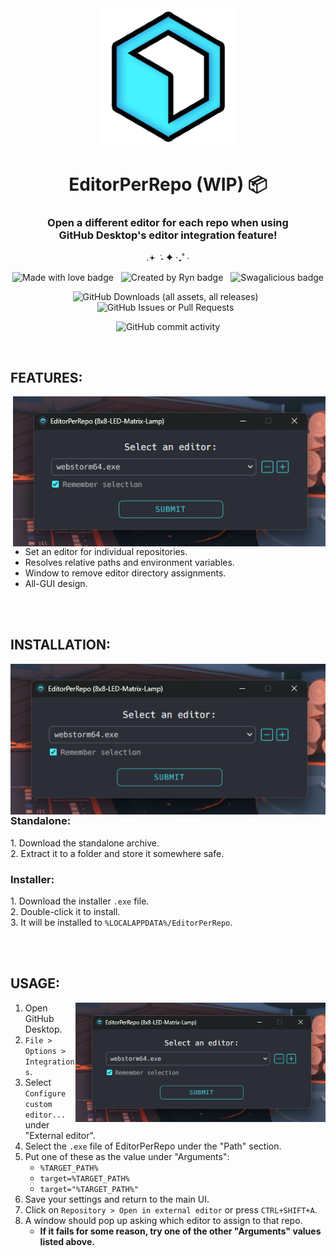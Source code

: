 <div width="100%" align="center">
<img alt="EPR Icon" height="220" src=".github/media/epr-icon.png"/>
<h1>EditorPerRepo (WIP) 📦</h1>

<h3>Open a different editor for each repo when using<br>GitHub Desktop's editor integration feature!</h3>


.𖥔 ݁ ˖ ✦ ‧₊˚ ⋅

![Made with love badge](https://img.shields.io/badge/MADE%20WITH%20LOVE-%23f765af?style=plastic&logo=githubsponsors&logoColor=%23FFF)&nbsp;&nbsp;
![Created by Ryn badge](https://img.shields.io/badge/CREATED%20BY%20RYN!!!-%23FF6600?style=for-the-badge&logo=apachespark&logoColor=%23FFF)&nbsp;&nbsp;
![Swagalicious badge](https://img.shields.io/badge/SWAGALICIOUS-%2328b3b5?style=plastic&logo=zcool&logoColor=%23FFF)

![GitHub Downloads (all assets, all releases)](https://img.shields.io/github/downloads/rynstwrt/EditorPerRepoElectron/total?style=for-the-badge&color=%2328b3b5)&nbsp;&nbsp;
![GitHub Issues or Pull Requests](https://img.shields.io/github/issues/rynstwrt/EditorPerRepoElectron?style=for-the-badge&color=%23f765af)&nbsp;&nbsp;

![GitHub commit activity](https://img.shields.io/github/commit-activity/m/rynstwrt/EditorPerRepoElectron?style=for-the-badge&color=%23FF6600)
</div>



<br>



## FEATURES:
<img align="right" src=".github/media/screenshot1.png" alt="EPR editor select menu" width="500px">

- Set an editor for individual repositories.
- Resolves relative paths and environment variables.
- Window to remove editor directory assignments.
- All-GUI design.



<br clear="both">
<br clear="both">



<h2>INSTALLATION:</h2>
<img align="left" src=".github/media/screenshot1.png" alt="EPR editor select menu" width="550px">

<p align="right">

### Standalone:
1\. Download the standalone archive.  
2\. Extract it to a folder and store it somewhere safe.

### Installer:
1\. Download the installer `.exe` file.  
2\. Double-click it to install.  
3\. It will be installed to `%LOCALAPPDATA%/EditorPerRepo`.
_</p>_



<br clear="both">
<br clear="both">



## USAGE:
<img align="right" src=".github/media/screenshot1.png" alt="EPR editor select menu" width="400px">

1. Open GitHub Desktop.
2. `File > Options > Integrations`.
3. Select `Configure custom editor...` under "External editor".
4. Select the `.exe` file of EditorPerRepo under the "Path" section.
5. Put one of these as the value under "Arguments":
    - `%TARGET_PATH%`
    - `target=%TARGET_PATH%`
    - `target="%TARGET_PATH%"`
6. Save your settings and return to the main UI.
7. Click on `Repository > Open in external editor` or press `CTRL+SHIFT+A`.
8. A window should pop up asking which editor to assign to that repo.
    - **If it fails for some reason, try one of the other "Arguments" values listed above.**
